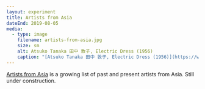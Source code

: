 ```yaml
---
layout: experiment
title: Artists from Asia
dateEnd: 2019-08-05
media:
  - type: image
    filename: artists-from-asia.jpg
    size: sm
    alt: Atsuko Tanaka 田中 敦子, Electric Dress (1956)
    caption: "[Atsuko Tanaka 田中 敦子, Electric Dress (1956)](https://www.are.na/block/5408388)"
---
```


[Artists from Asia](https://www.are.na/tom/artists-from-asia) is a growing list of past and present artists from Asia. Still under construction.
